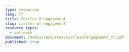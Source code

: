 ```yaml
---
type: resources
lang: fr
title: Cercles d'engagement
slug: circles-of-engagement
resource_types:
  - outreach
document: /media/resources/circlesofengagement_fr.pdf
published: true
---
```

